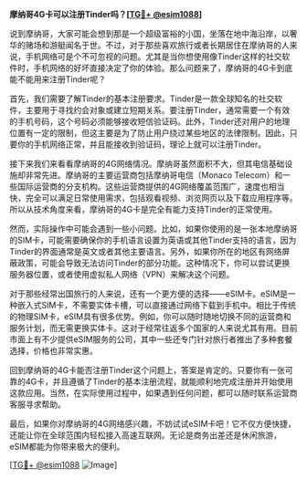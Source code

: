 **摩纳哥4G卡可以注册Tinder吗？[[TG💪+ @esim1088](https://t.me/s/esim1088)]**

说到摩纳哥，大家可能会想到那是一个超级富裕的小国，坐落在地中海沿岸，以奢华的赌场和游艇闻名于世。不过，对于那些喜欢旅行或者长期居住在摩纳哥的人来说，手机网络可是个不可忽视的问题。尤其是当你想使用像Tinder这样的社交软件时，手机网络的好坏直接决定了你的体验。那么问题来了，摩纳哥的4G卡到底能不能用来注册Tinder呢？

首先，我们需要了解Tinder的基本注册要求。Tinder是一款全球知名的社交软件，主要用于寻找约会对象或建立短期关系。要注册Tinder，通常需要一个有效的手机号码，这个号码必须能够接收短信验证码。此外，Tinder还对用户的地理位置有一定的限制，但这主要是为了防止用户绕过某些地区的法律限制。因此，只要你的手机网络正常，并且能接收到验证码，理论上就可以注册Tinder。

接下来我们来看看摩纳哥的4G网络情况。摩纳哥虽然面积不大，但其电信基础设施却非常先进。摩纳哥的主要运营商包括摩纳哥电信（Monaco Telecom）和一些国际运营商的分支机构。这些运营商提供的4G网络覆盖范围广，速度也相当快，完全可以满足日常使用需求，包括观看视频、浏览网页以及下载应用程序等。所以从技术角度来看，摩纳哥的4G卡是完全有能力支持Tinder的正常使用。

然而，实际操作中可能会遇到一些小问题。比如，如果你使用的是一张本地摩纳哥的SIM卡，可能需要确保你的手机语言设置为英语或其他Tinder支持的语言，因为Tinder的界面通常是英文或者其他主要语言。另外，如果你所在的地区有网络屏蔽政策，可能会导致无法访问Tinder的部分功能。这种情况下，你可以尝试更换服务器位置，或者使用虚拟私人网络（VPN）来解决这个问题。

对于那些经常出国旅行的人来说，还有一个更方便的选择——eSIM卡。eSIM是一种嵌入式SIM卡，不需要实体卡槽，可以直接通过网络下载到手机中。相比于传统的物理SIM卡，eSIM具有很多优势。例如，你可以随时随地切换不同的运营商和服务计划，而无需更换实体卡。这对于经常往返多个国家的人来说尤其有用。目前市面上有不少提供eSIM服务的公司，其中一些还专门针对旅行者推出了多种套餐选择，价格也非常实惠。

回到摩纳哥的4G卡能否注册Tinder这个问题上，答案是肯定的。只要你有一张可靠的4G卡，并且遵循了Tinder的基本注册流程，就能顺利地完成注册并开始使用这款应用。当然，在实际使用过程中，如果遇到任何问题，都可以随时联系运营商客服寻求帮助。

最后，如果你对摩纳哥的4G网络感兴趣，不妨试试eSIM卡吧！它不仅方便快捷，还能让你在全球范围内轻松接入高速互联网。无论是商务出差还是休闲旅游，eSIM都能为你带来极大的便利。

[[TG💪+ @esim1088](https://t.me/s/esim1088) ![Image](https://i.postimg.cc/4NQfJmqS/Snipaste-2025-05-13-00-14-12.png)]